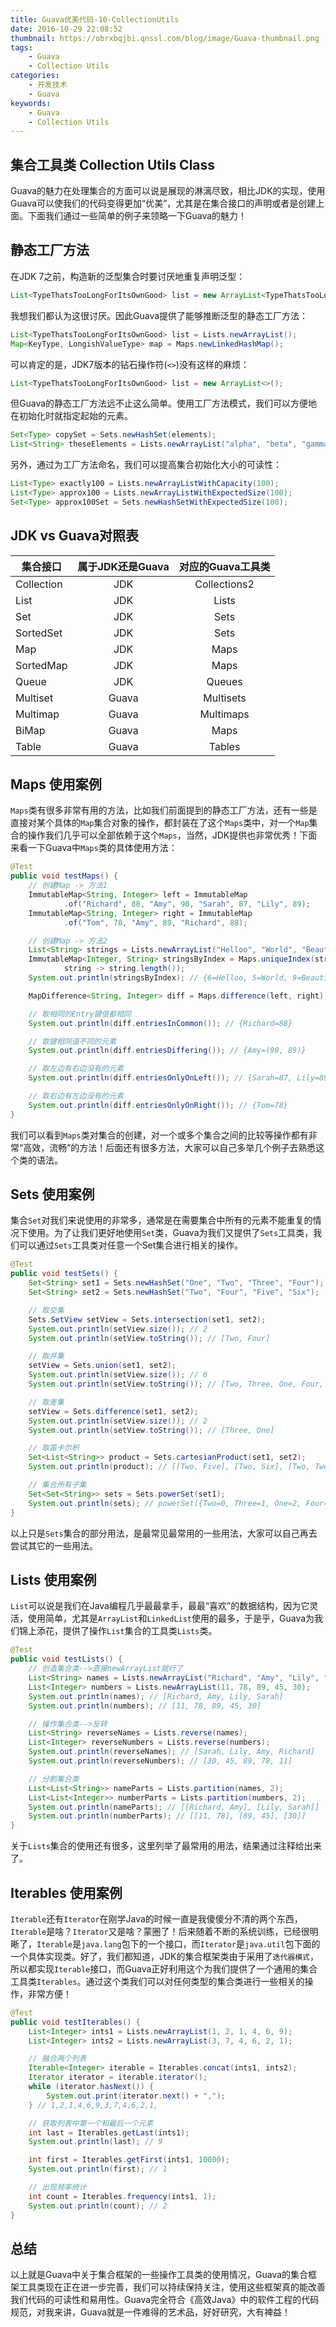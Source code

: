 ```yaml
---
title: Guava优美代码-10-CollectionUtils
date: 2016-10-29 22:08:52
thumbnail: https://obrxbqjbi.qnssl.com/blog/image/Guava-thumbnail.png
tags:
	- Guava
	- Collection Utils
categories:
	- 开发技术
	- Guava
keywords:
	- Guava
	- Collection Utils
---
```

## 集合工具类 Collection Utils Class
Guava的魅力在处理集合的方面可以说是展现的淋漓尽致，相比JDK的实现，使用Guava可以使我们的代码变得更加“优美”，尤其是在集合接口的声明或者是创建上面。下面我们通过一些简单的例子来领略一下Guava的魅力！

## 静态工厂方法
在JDK 7之前，构造新的泛型集合时要讨厌地重复声明泛型：

``` java
List<TypeThatsTooLongForItsOwnGood> list = new ArrayList<TypeThatsTooLongForItsOwnGood>();
```

我想我们都认为这很讨厌。因此Guava提供了能够推断泛型的静态工厂方法：

``` java
List<TypeThatsTooLongForItsOwnGood> list = Lists.newArrayList();
Map<KeyType, LongishValueType> map = Maps.newLinkedHashMap();
```

可以肯定的是，JDK7版本的钻石操作符(`<>`)没有这样的麻烦：

``` java
List<TypeThatsTooLongForItsOwnGood> list = new ArrayList<>();
```

但Guava的静态工厂方法远不止这么简单。使用工厂方法模式，我们可以方便地在初始化时就指定起始的元素。

``` java
Set<Type> copySet = Sets.newHashSet(elements);
List<String> theseElements = Lists.newArrayList("alpha", "beta", "gamma");
```

另外，通过为工厂方法命名，我们可以提高集合初始化大小的可读性：

``` java
List<Type> exactly100 = Lists.newArrayListWithCapacity(100);
List<Type> approx100 = Lists.newArrayListWithExpectedSize(100);
Set<Type> approx100Set = Sets.newHashSetWithExpectedSize(100);
```

## JDK vs Guava对照表

|集合接口	|属于JDK还是Guava	|对应的Guava工具类|
|--------------|:----------------------:|:---------------------:|
|Collection|	JDK	|Collections2|
|List	|JDK	|Lists|
|Set|	JDK	|Sets|
|SortedSet|	JDK|	Sets|
|Map|	JDK|	Maps|
|SortedMap|	JDK|	Maps|
|Queue|	JDK	|Queues|
|Multiset|	Guava|	Multisets|
|Multimap|	Guava|	Multimaps|
|BiMap|	Guava	|Maps|
|Table|	Guava	|Tables|

## Maps 使用案例
`Maps`类有很多非常有用的方法，比如我们前面提到的静态工厂方法，还有一些是直接对某个具体的`Map`集合对象的操作，都封装在了这个`Maps`类中，对一个`Map`集合的操作我们几乎可以全部依赖于这个`Maps`，当然，JDK提供也非常优秀！下面来看一下Guava中`Maps`类的具体使用方法：

``` java
@Test
public void testMaps() {
    // 创建Map -> 方法1
    ImmutableMap<String, Integer> left = ImmutableMap
            .of("Richard", 88, "Amy", 90, "Sarah", 87, "Lily", 89);
    ImmutableMap<String, Integer> right = ImmutableMap
            .of("Tom", 78, "Amy", 89, "Richard", 88);

    // 创建Map -> 方法2
    List<String> strings = Lists.newArrayList("Helloo", "World", "Beautiful", "good");
    ImmutableMap<Integer, String> stringsByIndex = Maps.uniqueIndex(strings,
            string -> string.length());
    System.out.println(stringsByIndex); // {6=Helloo, 5=World, 9=Beautiful, 4=good}

    MapDifference<String, Integer> diff = Maps.difference(left, right);

    // 取相同的Entry键值都相同
    System.out.println(diff.entriesInCommon()); // {Richard=88}

    // 取键相同值不同的元素
    System.out.println(diff.entriesDiffering()); // {Amy=(90, 89)}

    // 取左边有右边没有的元素
    System.out.println(diff.entriesOnlyOnLeft()); // {Sarah=87, Lily=89}

    // 取右边有左边没有的元素
    System.out.println(diff.entriesOnlyOnRight()); // {Tom=78}
}
```

我们可以看到`Maps`类对集合的创建，对一个或多个集合之间的比较等操作都有非常“高效，流畅”的方法！后面还有很多方法，大家可以自己多举几个例子去熟悉这个类的语法。

## Sets 使用案例
集合`Set`对我们来说使用的非常多，通常是在需要集合中所有的元素不能重复的情况下使用。为了让我们更好地使用`Set`类，Guava为我们又提供了`Sets`工具类，我们可以通过`Sets`工具类对任意一个Set集合进行相关的操作。

``` java
@Test
public void testSets() {
    Set<String> set1 = Sets.newHashSet("One", "Two", "Three", "Four");
    Set<String> set2 = Sets.newHashSet("Two", "Four", "Five", "Six");

    // 取交集
    Sets.SetView setView = Sets.intersection(set1, set2);
    System.out.println(setView.size()); // 2
    System.out.println(setView.toString()); // [Two, Four]

    // 取并集
    setView = Sets.union(set1, set2);
    System.out.println(setView.size()); // 6
    System.out.println(setView.toString()); // [Two, Three, One, Four, Five, Six]

    // 取差集
    setView = Sets.difference(set1, set2);
    System.out.println(setView.size()); // 2
    System.out.println(setView.toString()); // [Three, One]

    // 取笛卡尔积
    Set<List<String>> product = Sets.cartesianProduct(set1, set2);
    System.out.println(product); // [[Two, Five], [Two, Six], [Two, Two], [Two, Four], [Three, Five], [Three, Six], [Three, Two], [Three, Four], [One, Five], [One, Six], [One, Two], [One, Four], [Four, Five], [Four, Six], [Four, Two], [Four, Four]]

    // 集合所有子集
    Set<Set<String>> sets = Sets.powerSet(set1);
    System.out.println(sets); // powerSet({Two=0, Three=1, One=2, Four=3})
}
```
以上只是`Sets`集合的部分用法，是最常见最常用的一些用法，大家可以自己再去尝试其它的一些用法。

## Lists 使用案例
`List`可以说是我们在Java编程几乎最最拿手，最最“喜欢”的数据结构，因为它灵活，使用简单，尤其是`ArrayList`和`LinkedList`使用的最多，于是乎，Guava为我们锦上添花，提供了操作`List`集合的工具类`Lists`类。

``` java
@Test
public void testLists() {
    // 创造集合类-->直接newArrayList就行了
    List<String> names = Lists.newArrayList("Richard", "Amy", "Lily", "Sarah");
    List<Integer> numbers = Lists.newArrayList(11, 78, 89, 45, 30);
    System.out.println(names); // [Richard, Amy, Lily, Sarah]
    System.out.println(numbers); // [11, 78, 89, 45, 30]

    // 操作集合类-->反转
    List<String> reverseNames = Lists.reverse(names);
    List<Integer> reverseNumbers = Lists.reverse(numbers);
    System.out.println(reverseNames); // [Sarah, Lily, Amy, Richard]
    System.out.println(reverseNumbers); // [30, 45, 89, 78, 11]

    // 分割集合类
    List<List<String>> nameParts = Lists.partition(names, 2);
    List<List<Integer>> numberParts = Lists.partition(numbers, 2);
    System.out.println(nameParts); // [[Richard, Amy], [Lily, Sarah]]
    System.out.println(numberParts); // [[11, 78], [89, 45], [30]]
}
```
关于`Lists`集合的使用还有很多，这里列举了最常用的用法，结果通过注释给出来了。

## Iterables 使用案例
`Iterable`还有`Iterator`在刚学Java的时候一直是我傻傻分不清的两个东西，`Iterable`是啥？`Iterator`又是啥？蒙圈了！后来随着不断的系统训练，已经很明晰了，`Iterable`是`java.lang`包下的一个接口，而`Iterator`是`java.util`包下面的一个具体实现类。好了，我们都知道，JDK的集合框架类由于采用了`迭代器模式`，所以都实现`Iterable`接口，而Guava正好利用这个为我们提供了一个通用的集合工具类`Iterables`。通过这个类我们可以对任何类型的集合类进行一些相关的操作，非常方便！

``` java
@Test
public void testIterables() {
    List<Integer> ints1 = Lists.newArrayList(1, 2, 1, 4, 6, 9);
    List<Integer> ints2 = Lists.newArrayList(3, 7, 4, 6, 2, 1);

    // 融合两个列表
    Iterable<Integer> iterable = Iterables.concat(ints1, ints2);
    Iterator iterator = iterable.iterator();
    while (iterator.hasNext()) {
        System.out.print(iterator.next() + ",");
    } // 1,2,1,4,6,9,3,7,4,6,2,1,

    // 获取列表中第一个和最后一个元素
    int last = Iterables.getLast(ints1);
    System.out.println(last); // 9

    int first = Iterables.getFirst(ints1, 10000);
    System.out.println(first); // 1

    // 出现频率统计
    int count = Iterables.frequency(ints1, 1);
    System.out.println(count); // 2
}
```

## 总结
以上就是Guava中关于集合框架的一些操作工具类的使用情况，Guava的集合框架工具类现在正在进一步完善，我们可以持续保持关注，使用这些框架真的能改善我们代码的可读性和易用性。Guava完全符合《高效Java》中的软件工程的代码规范，对我来讲，Guava就是一件难得的艺术品，好好研究，大有裨益！